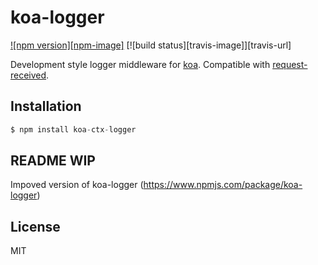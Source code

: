 
# koa-logger

[![npm version][npm-image]][npm-url]
[![build status][travis-image]][travis-url]

 Development style logger middleware for [koa](https://github.com/koajs/koa).  Compatible with [request-received](https://github.com/cabinjs/request-received).



## Installation

```js
$ npm install koa-ctx-logger
```

## README WIP
Impoved version of koa-logger (https://www.npmjs.com/package/koa-logger)

## License

  MIT

[npm-url]: https://www.npmjs.com/package/koa-ctx-logger
